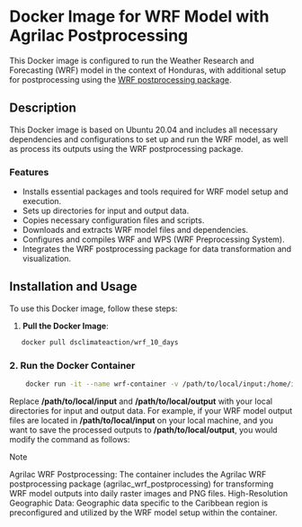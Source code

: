 # Docker Image for WRF Model with Agrilac Postprocessing

This Docker image is configured to run the Weather Research and Forecasting (WRF) model in the context of Honduras, with additional setup for postprocessing using the [WRF postprocessing package](https://github.com/CIAT-DAPA/agrilac_wrf_postprocessing).

## Description

This Docker image is based on Ubuntu 20.04 and includes all necessary dependencies and configurations to set up and run the WRF model, as well as process its outputs using the WRF postprocessing package.

### Features

- Installs essential packages and tools required for WRF model setup and execution.
- Sets up directories for input and output data.
- Copies necessary configuration files and scripts.
- Downloads and extracts WRF model files and dependencies.
- Configures and compiles WRF and WPS (WRF Preprocessing System).
- Integrates the WRF postprocessing package for data transformation and visualization.

## Installation and Usage

To use this Docker image, follow these steps:

1. **Pull the Docker Image**:

```bash
   docker pull dsclimateaction/wrf_10_days
```

### 2. Run the Docker Container

```bash
    docker run -it --name wrf-container -v /path/to/local/input:/home/input -v /path/to/local/output:/home/output dsclimateaction/wrf_10_days:latest
```

Replace **/path/to/local/input** and **/path/to/local/output** with your local directories for input and output data. For example, if your WRF model output files are located in **/path/to/local/input** on your local machine, and you want to save the processed outputs to **/path/to/local/output**, you would modify the command as follows:

> [!NOTE]
> Agrilac WRF Postprocessing: The container includes the Agrilac WRF postprocessing package (agrilac_wrf_postprocessing) for transforming WRF model outputs into daily raster images and PNG files.
> High-Resolution Geographic Data: Geographic data specific to the Caribbean region is preconfigured and utilized by the WRF model setup within the container.
